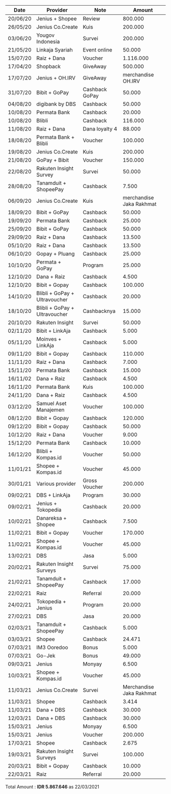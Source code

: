 | Date | Provider | Note | Amount |
|------|----------|------|--------|
| 20/06/20 |	Jenius + Shopee |	Review |	800.000 |
| 26/05/20 | Jenius Co.Create |	Kuis |	200.000 |
| 03/06/20 |	Yougov Indonesia |	Survei | 200.000	|
| 21/05/20 |	Linkaja Syariah |	Event online |	50.000 |
| 15/07/20 |	Raiz + Dana |	Voucher |	1.116.000	|
| 17/04/20 |	Shopback |	GiveAway |	500.000 |	
| 17/07/20 |	Jenius + OH.IRV |	GiveAway | merchandise OH.IRV |		
| 31/07/20 |	Bibit + GoPay |	Cashback GoPay |	50.000	|
| 04/08/20 |	digibank by DBS |	Cashback | 50.000 |	
| 10/08/20 |	Permata Bank |	Cashback |	20.000 |	
| 10/08/20 |	Blibli |	Cashback |	116.000 |	
| 11/08/20 |	Raiz + Dana | Dana loyalty 4 |	88.000	|
| 18/08/20 |	Permata Bank + Blibli	| Voucher |	100.000 |	
| 19/08/20 |	Jenius Co.Create |	Kuis	| 200.000	|
| 21/08/20 |	GoPay + Bibit |	Voucher |	150.000|	
| 22/08/20 |	Rakuten Insight Survey |	Survei |	50.000 |	
| 28/08/20 |	Tanamduit + ShopeePay |	Cashback	| 7.500 |	
| 06/09/20 |	Jenius Co.Create |	Kuis	| merchandise Jaka Rakhmat |	
| 18/09/20 |	Bibit + GoPay |	Cashback |	50.000	|
| 19/09/20 |	Permata Bank |	Cashback |	25.000 |	
| 25/09/20 |	Bibit + GoPay |	Cashback |	50.000 |	
| 29/09/20 |	Raiz + Dana |	Cashback |	13.500 |	
| 05/10/20 |	Raiz + Dana |	Cashback |	13.500 |
| 06/10/20 |	Gopay + Pluang |	Cashback |	25.000	|
| 10/10/20 |	Permata + GoPay |	Program |	25.000	|
| 12/10/20 |	Dana + Raiz |	Cashback |	4.500 |	
| 12/10/20 |	Bibit + Gopay	| Cashback |	100.000 |	
| 14/10/20 |	Blibli + GoPay + Ultravoucher |	Cashback |	20.000 |	
| 18/10/20 |	Blibli + GoPay + Ultravoucher |	Cashbacknya |	15.000 |	
| 20/10/20 |	Rakuten Insight |	Survei |	50.000 |	
| 02/11/20 |	Bibit + LinkAja |	Cashback |	5.000 |	
| 05/11/20 |	Moinves + LinkAja |	Cashback |	5.000	|
| 09/11/20 |	Bibit + Gopay |	Cashback |	110.000 |	
| 11/11/20 |	Raiz + Dana |	Cashback |	7.000 |
| 15/11/20 |	Permata Bank |	Cashback |	15.000 |	
| 16/11/02 |	Dana + Raiz |	Cashback |	4.500 |	
| 16/11/20 |	Permata Bank |	Kuis |	100.000 |
| 24/11/20 |	Dana + Raiz |	Cashback |	4.500	|
| 03/12/20 |	Samuel Aset Manajemen |	Voucher |	100.000	|
| 08/12/20 |	Bibit + Gopay |	Cashback |	120.000	|
| 09/12/20 |	Bibit + Gopay |	Cashback |	50.000	|
| 10/12/20 |	Raiz + Dana |	Voucher |	9.000 |
| 15/12/20 |	Permata Bank |	Cashback |	10.000	 |
| 16/12/20 |	Blibli + Kompas.id |	Voucher |	50.000 |
| 11/01/21 |	Shopee + Kompas.id |	Voucher |	45.000	|
| 30/01/21 |	Various provider | Gross Voucher | 200.000 |	
| 09/02/21 |	DBS + LinkAja |	Program	| 30.000	|
| 09/02/21 |	Jenius + Tokopedia |	Cashback| 20.000 |	
| 10/02/21 |	Danareksa + Shopee |	Cashback |	7.500 |	
| 11/02/21 |	Bibit + Gopay |	Voucher| 170.000	|
| 11/02/21 |	Shopee + Kompas.id |	Voucher |	45.000	|
| 13/02/21 | DBS | Jasa | 5.000 | |
| 20/02/21 | Rakuten Insight Surveys | Survei | 75.000 |
| 21/02/21 | Tanamduit + ShopeePay | Cashback | 17.000 | 
| 22/02/21 | Raiz | Referral | 20.000 |
| 24/02/21 | Tokopedia + Jenius | Program | 20.000 |
| 27/02/21 | DBS | Jasa | 20.000 |
| 02/03/21 | Tanamduit + ShopeePay | Cashback | 5.000| 
| 03/03/21 | Shopee | Cashback | 24.471 |
| 07/03/21 | IM3 Ooredoo | Bonus | 5.000 |
| 07/03/21 | Go-Jek | Bonus | 49.000 |
| 09/03/21 | Jenius | Monyay | 6.500 |
| 10/03/21 | Shopee + Kompas.id | Voucher | 45.000 |
| 11/03/21 | Jenius Co.Create | Survei | Merchandise Jaka Rakhmat |
| 11/03/21 | Shopee | Cashback | 3.414 |
| 11/03/21 | Dana + DBS | Cashback | 30.000 |
| 12/03/21 | Dana + DBS | Cashback | 30.000 |
| 15/03/21 | Jenius | Monyay | 6.500 |
| 15/03/21 | Jenius | Voucher | 200.000 |
| 17/03/21 | Shopee | Cashback | 2.675 |
| 19/03/21 | Rakuten Insight Surveys | Survei | 100.000 |
| 20/03/21 | Bibit + Gopay | Cashback | 10.000 |
| 22/03/21 | Raiz | Referral | 20.000 |

Total Amount : **IDR 5.867.646** as 22/03/2021

